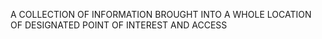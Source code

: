 A COLLECTION OF INFORMATION BROUGHT INTO A WHOLE LOCATION OF DESIGNATED POINT OF INTEREST AND ACCESS
